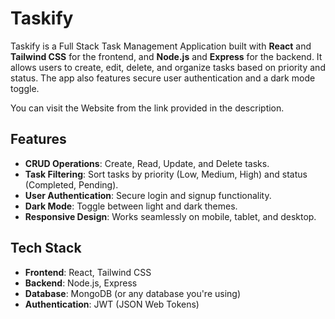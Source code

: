 # Taskify

Taskify is a Full Stack Task Management Application built with **React** and **Tailwind CSS** for the frontend, and **Node.js** and **Express** for the backend. It allows users to create, edit, delete, and organize tasks based on priority and status. The app also features secure user authentication and a dark mode toggle.

You can visit the Website from the link provided in the description.

## Features
- **CRUD Operations**: Create, Read, Update, and Delete tasks.
- **Task Filtering**: Sort tasks by priority (Low, Medium, High) and status (Completed, Pending).
- **User Authentication**: Secure login and signup functionality.
- **Dark Mode**: Toggle between light and dark themes.
- **Responsive Design**: Works seamlessly on mobile, tablet, and desktop.

## Tech Stack
- **Frontend**: React, Tailwind CSS
- **Backend**: Node.js, Express
- **Database**: MongoDB (or any database you're using)
- **Authentication**: JWT (JSON Web Tokens)
